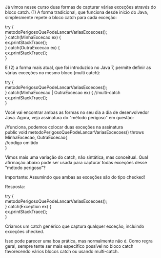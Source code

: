 Já vimos nesse curso duas formas de capturar várias exceções através do bloco catch. (1) A forma tradicional, que funciona desde inicio do Java, simplesmente repete o bloco catch para cada exceção:

try {<br>
 metodoPerigosoQuePodeLancarVariasExcecoes();<br>
} catch(MinhaExcecao ex) {<br>
 ex.printStackTrace();<br>
} catch(OutraExcecao ex) {<br>
 ex.printStackTrace();<br>
}<br>

E (2) a forma mais atual, que foi introduzido no Java 7, permite definir as várias exceções no mesmo bloco (multi catch):

try {<br>
 metodoPerigosoQuePodeLancarVariasExcecoes();<br>
} catch(MinhaExcecao | OutraExcecao ex) { //multi-catch<br>
 ex.printStackTrace();<br>
}<br>

Você vai encontrar ambas as formas no seu dia a dia de desenvolvedor Java. Agora, veja assinatura do "método perigoso" em questão:

//funciona, podemos colocar duas exceções na assinatura<br>
public void metodoPerigosoQuePodeLancarVariasExcecoes() throws<br> MinhaExcecao, OutraExcecao{ <br>
    //código omitido<br>
}

Vimos mais uma variação do catch, não sintática, mas conceitual. Qual afirmação abaixo pode ser usada para capturar todas exceções desse "método perigoso"?

Importante: Assumindo que ambas as exceções são do tipo checked!

Resposta:

try {<br>
    metodoPerigosoQuePodeLancarVariasExcecoes();<br>
} catch(Exception ex) {<br>
    ex.printStackTrace();<br>
}

Criamos um catch genérico que captura qualquer exceção, incluindo exceções checked.

Isso pode parecer uma boa prática, mas normalmente não é. Como regra geral, sempre tente ser mais especifico possível no bloco catch favorecendo vários blocos catch ou usando multi-catch.